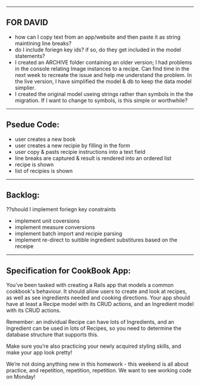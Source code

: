---------------------------
FOR DAVID
---------------------------
- how can I copy text from an app/website and then paste it as string maintining line breaks?
- do I include foriegn key ids? if so, do they get included in the model statements?
- I created an ARCHIVE folder containing an older version; I had problems in the console relating Image instances to a recipe. Can find time in the next week to recreate the issue and help me understand the problem. In the live version, I have simplified the model & db to keep the data model simplier.
- I created the original model useing strings rather than symbols in the the migration. If I want to change to symbols, is this simple or worthwhile?

---------------------------
Psedue Code:
---------------------------
- user creates a new book
- user creates a new recipie by filling in the form
- user copy & pasts recipie instructions into a text field
- line breaks are captured & result is rendered into an ordered list
- recipe is shown
- list of recipies is shown


---------------------------
Backlog:
---------------------------

??should I implement foriegn key constraints
- implement unit coversions
- implement measure conversions
- implement batch import and recipie parsing
- implement re-direct to suitible ingredient substitures based on the receipe

---------------------------
Specification for CookBook App:
---------------------------

You’ve been tasked with creating a Rails app that models a common cookbook's behaviour. It should allow users to create and look at recipes, as well as see ingredients needed and cooking directions. Your app should have at least a Recipe model with its CRUD actions, and an Ingredient model with its CRUD actions.

Remember: an individual Recipe can have lots of Ingredients, and an Ingredient can be used in lots of Recipes, so you need to determine the database structure that supports this.

Make sure you’re also practicing your newly acquired styling skills, and make your app look pretty!

We’re not doing anything new in this homework - this weekend is all about practice, and repetition, repetition, repetition. We want to see working code on Monday!